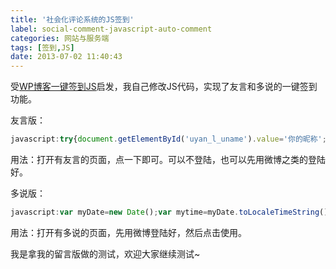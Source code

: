 ```yaml
---
title: '社会化评论系统的JS签到'
label: social-comment-javascript-auto-comment
categories: 网站与服务端
tags: [签到,JS]
date: 2013-07-02 11:40:43
---
```

受[WP博客一键签到JS](/article/chat/wordpress-blog-onekey-comment-javascript.lantian)启发，我自己修改JS代码，实现了友言和多说的一键签到功能。

友言版：

```javascript
javascript:try{document.getElementById('uyan_l_uname').value='你的昵称';}catch(err){}var myDate=new Date();var mytime=myDate.toLocaleTimeString();document.getElementById('uyan_comment').value='今天签到啦！时间：'+mytime;UYAN.addCmt(document.getElementById('uyan_cmt_btn'));void(0)
```

用法：打开有友言的页面，点一下即可。可以不登陆，也可以先用微博之类的登陆好。

多说版：

```javascript
javascript:var myDate=new Date();var mytime=myDate.toLocaleTimeString();document.getElementsByName('message').item(0).value='今天签到啦！时间：'+mytime;document.getElementsByClassName('ds-post-button').item(0).click();void(0);
```

用法：打开有多说的页面，先用微博登陆好，然后点击使用。

我是拿我的留言版做的测试，欢迎大家继续测试~
